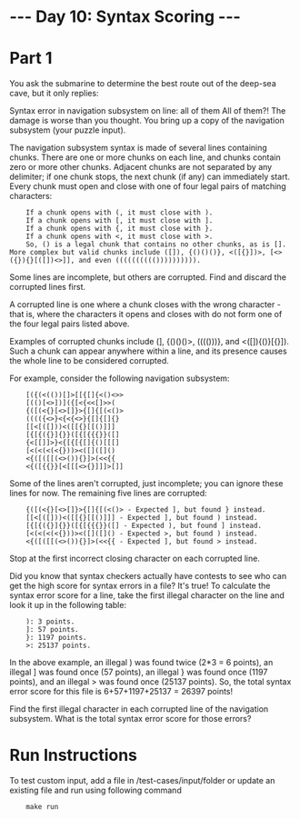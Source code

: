 # --- Day 10: Syntax Scoring ---

# Part 1

You ask the submarine to determine the best route out of the deep-sea cave, but it only replies:

Syntax error in navigation subsystem on line: all of them
All of them?! The damage is worse than you thought. You bring up a copy of the navigation subsystem (your puzzle input).

The navigation subsystem syntax is made of several lines containing chunks. There are one or more chunks on each line, and chunks contain zero or more other chunks. Adjacent chunks are not separated by any delimiter; if one chunk stops, the next chunk (if any) can immediately start. Every chunk must open and close with one of four legal pairs of matching characters:

        If a chunk opens with (, it must close with ).
        If a chunk opens with [, it must close with ].
        If a chunk opens with {, it must close with }.
        If a chunk opens with <, it must close with >.
        So, () is a legal chunk that contains no other chunks, as is []. More complex but valid chunks include ([]), {()()()}, <([{}])>, [<>({}){}[([])<>]], and even (((((((((()))))))))).

Some lines are incomplete, but others are corrupted. Find and discard the corrupted lines first.

A corrupted line is one where a chunk closes with the wrong character - that is, where the characters it opens and closes with do not form one of the four legal pairs listed above.

Examples of corrupted chunks include (], {()()()>, (((()))}, and <([]){()}[{}]). Such a chunk can appear anywhere within a line, and its presence causes the whole line to be considered corrupted.

For example, consider the following navigation subsystem:

        [({(<(())[]>[[{[]{<()<>>
        [(()[<>])]({[<{<<[]>>(
        {([(<{}[<>[]}>{[]{[(<()>
        (((({<>}<{<{<>}{[]{[]{}
        [[<[([]))<([[{}[[()]]]
        [{[{({}]{}}([{[{{{}}([]
        {<[[]]>}<{[{[{[]{()[[[]
        [<(<(<(<{}))><([]([]()
        <{([([[(<>()){}]>(<<{{
        <{([{{}}[<[[[<>{}]]]>[]]

Some of the lines aren't corrupted, just incomplete; you can ignore these lines for now. The remaining five lines are corrupted:

        {([(<{}[<>[]}>{[]{[(<()> - Expected ], but found } instead.
        [[<[([]))<([[{}[[()]]] - Expected ], but found ) instead.
        [{[{({}]{}}([{[{{{}}([] - Expected ), but found ] instead.
        [<(<(<(<{}))><([]([]() - Expected >, but found ) instead.
        <{([([[(<>()){}]>(<<{{ - Expected ], but found > instead.

Stop at the first incorrect closing character on each corrupted line.

Did you know that syntax checkers actually have contests to see who can get the high score for syntax errors in a file? It's true! To calculate the syntax error score for a line, take the first illegal character on the line and look it up in the following table:

        ): 3 points.
        ]: 57 points.
        }: 1197 points.
        >: 25137 points.

In the above example, an illegal ) was found twice (2*3 = 6 points), an illegal ] was found once (57 points), an illegal } was found once (1197 points), and an illegal > was found once (25137 points). So, the total syntax error score for this file is 6+57+1197+25137 = 26397 points!

Find the first illegal character in each corrupted line of the navigation subsystem. What is the total syntax error score for those errors?

# Run Instructions

To test custom input, add a file in /test-cases/input/folder or update an existing file and run using following command

        make run
